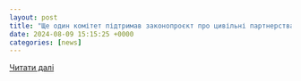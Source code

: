 ```yaml
---
layout: post
title: "Ще один комітет підтримав законопроєкт про цивільні партнерства"
date: 2024-08-09 15:15:25 +0000
categories: [news]
---
```


[Читати далі](https://life.pravda.com.ua/society/shche-odin-komitet-pidtrimav-zakonoproyekt-pro-civilni-partnerstva-303105/)
